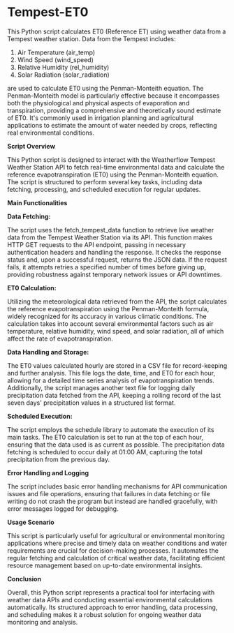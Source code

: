 # Tempest-ET0

This Python script calculates ET0 (Reference ET) using weather data from a Tempest weather station.  Data from the Tempest includes:

1. Air Temperature (air_temp)
2. Wind Speed (wind_speed)
3. Relative Humidity (rel_humidity)
4. Solar Radiation (solar_radiation)

are used to calculate ET0 using the Penman-Monteith equation.  The Penman-Monteith model is particularly effective because it encompasses both the physiological and physical aspects of evaporation and transpiration, providing a comprehensive and theoretically sound estimate of ET0. It's commonly used in irrigation planning and agricultural applications to estimate the amount of water needed by crops, reflecting real environmental conditions.

**Script Overview**

This Python script is designed to interact with the Weatherflow Tempest Weather Station API to fetch real-time environmental data and calculate the reference evapotranspiration (ET0) using the Penman-Monteith equation. The script is structured to perform several key tasks, including data fetching, processing, and scheduled execution for regular updates.

**Main Functionalities**

**Data Fetching:**

The script uses the fetch_tempest_data function to retrieve live weather data from the Tempest Weather Station via its API. This function makes HTTP GET requests to the API endpoint, passing in necessary authentication headers and handling the response.
It checks the response status and, upon a successful request, returns the JSON data. If the request fails, it attempts retries a specified number of times before giving up, providing robustness against temporary network issues or API downtimes.

**ET0 Calculation:**

Utilizing the meteorological data retrieved from the API, the script calculates the reference evapotranspiration using the Penman-Monteith formula, widely recognized for its accuracy in various climatic conditions.
The calculation takes into account several environmental factors such as air temperature, relative humidity, wind speed, and solar radiation, all of which affect the rate of evapotranspiration.

**Data Handling and Storage:**

The ET0 values calculated hourly are stored in a CSV file for record-keeping and further analysis. This file logs the date, time, and ET0 for each hour, allowing for a detailed time series analysis of evapotranspiration trends.
Additionally, the script manages another text file for logging daily precipitation data fetched from the API, keeping a rolling record of the last seven days' precipitation values in a structured list format.

**Scheduled Execution:**

The script employs the schedule library to automate the execution of its main tasks. The ET0 calculation is set to run at the top of each hour, ensuring that the data used is as current as possible.
The precipitation data fetching is scheduled to occur daily at 01:00 AM, capturing the total precipitation from the previous day.

**Error Handling and Logging**

The script includes basic error handling mechanisms for API communication issues and file operations, ensuring that failures in data fetching or file writing do not crash the program but instead are handled gracefully, with error messages logged for debugging.

**Usage Scenario**

This script is particularly useful for agricultural or environmental monitoring applications where precise and timely data on weather conditions and water requirements are crucial for decision-making processes. It automates the regular fetching and calculation of critical weather data, facilitating efficient resource management based on up-to-date environmental insights.

**Conclusion**

Overall, this Python script represents a practical tool for interfacing with weather data APIs and conducting essential environmental calculations automatically. Its structured approach to error handling, data processing, and scheduling makes it a robust solution for ongoing weather data monitoring and analysis.
